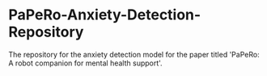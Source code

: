 # PaPeRo-Anxiety-Detection-Repository
The repository for the anxiety detection model for the paper titled 'PaPeRo: A robot companion for mental health support'. 
